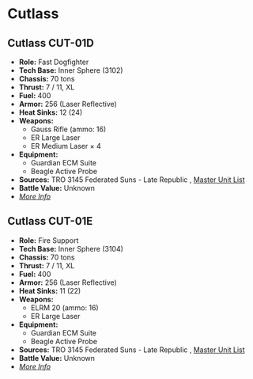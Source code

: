 # Cutlass 

## Cutlass CUT-01D 

- **Role:** Fast Dogfighter 
- **Tech Base:** Inner Sphere (3102) 
- **Chassis:** 70 tons 
- **Thrust:** 7 / 11, XL 
- **Fuel:** 400 
- **Armor:** 256 (Laser Reflective) 
- **Heat Sinks:** 12 (24) 
- **Weapons:** 
  - Gauss Rifle (ammo: 16) 
  - ER Large Laser 
  - ER Medium Laser × 4 
- **Equipment:** 
  - Guardian ECM Suite 
  - Beagle Active Probe 
- **Sources:** TRO 3145 Federated Suns - Late Republic , [Master Unit List](http://masterunitlist.info/Unit/Details/6361) 
- **Battle Value:** Unknown 
- [*More Info*](cutlass/cutlass_cut-01d.md) 

## Cutlass CUT-01E 

- **Role:** Fire Support 
- **Tech Base:** Inner Sphere (3104) 
- **Chassis:** 70 tons 
- **Thrust:** 7 / 11, XL 
- **Fuel:** 400 
- **Armor:** 256 (Laser Reflective) 
- **Heat Sinks:** 11 (22) 
- **Weapons:** 
  - ELRM 20 (ammo: 16) 
  - ER Large Laser 
- **Equipment:** 
  - Guardian ECM Suite 
  - Beagle Active Probe 
- **Sources:** TRO 3145 Federated Suns - Late Republic , [Master Unit List](http://masterunitlist.info/Unit/Details/6362) 
- **Battle Value:** Unknown 
- [*More Info*](cutlass/cutlass_cut-01e.md) 

